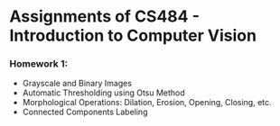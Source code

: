 # Assignments of CS484 - Introduction to Computer Vision

### Homework 1: 
- Grayscale and Binary Images 
- Automatic Thresholding using Otsu Method
- Morphological Operations: Dilation, Erosion, Opening, Closing, etc.
- Connected Components Labeling
